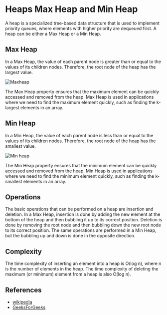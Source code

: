 # Heaps Max Heap and Min Heap

A heap is a specialized tree-based data structure that is used to implement priority queues, where elements with higher priority are dequeued first. A heap can be either a Max Heap or a Min Heap.

## Max Heap

In a Max Heap, the value of each parent node is greater than or equal to the values of its children nodes. Therefore, the root node of the heap has the largest value.

![Maxheap](https://upload.wikimedia.org/wikipedia/commons/thumb/c/c4/Max-Heap-new.svg/1200px-Max-Heap-new.svg.png)

The Max Heap property ensures that the maximum element can be quickly accessed and removed from the heap. Max Heap is used in applications where we need to find the maximum element quickly, such as finding the k-largest elements in an array.

## Min Heap

In a Min Heap, the value of each parent node is less than or equal to the values of its children nodes. Therefore, the root node of the heap has the smallest value.

![Min heap](https://media.geeksforgeeks.org/wp-content/uploads/20201106115157/MinHeap.jpg)

The Min Heap property ensures that the minimum element can be quickly accessed and removed from the heap. Min Heap is used in applications where we need to find the minimum element quickly, such as finding the k-smallest elements in an array.

## Operations

The basic operations that can be performed on a heap are insertion and deletion. In a Max Heap, insertion is done by adding the new element at the bottom of the heap and then bubbling it up to its correct position. Deletion is done by removing the root node and then bubbling down the new root node to its correct position. The same operations are performed in a Min Heap, but the bubbling up and down is done in the opposite direction.

## Complexity

The time complexity of inserting an element into a heap is O(log n), where n is the number of elements in the heap. The time complexity of deleting the maximum (or minimum) element from a heap is also O(log n).

## References

- [wikipedia](https://en.wikipedia.org/wiki/Heap_%28data_structure%29)
- [GeeksForGeeks](https://www.geeksforgeeks.org/heap-data-structure/)
